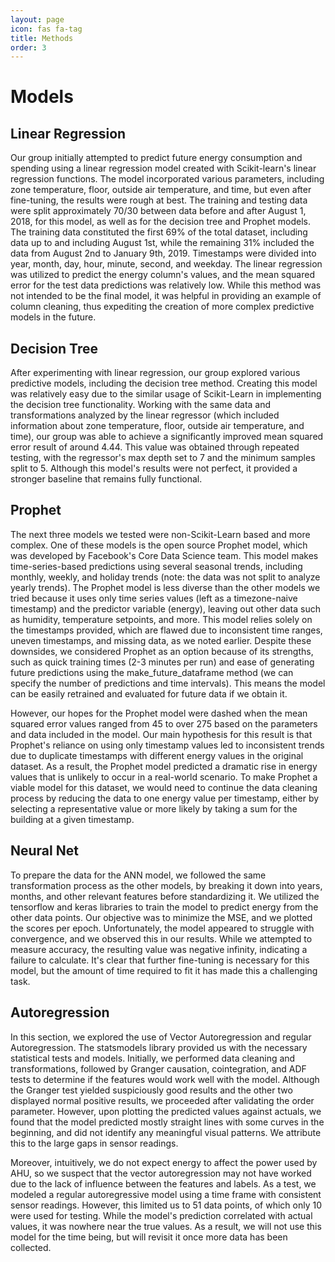 ```yaml
---
layout: page
icon: fas fa-tag
title: Methods
order: 3
---
```

# Models
## Linear Regression
Our group initially attempted to predict future energy consumption and spending using a linear regression model created with Scikit-learn's linear regression functions. The model incorporated various parameters, including zone temperature, floor, outside air temperature, and time, but even after fine-tuning, the results were rough at best. The training and testing data were split approximately 70/30 between data before and after August 1, 2018, for this model, as well as for the decision tree and Prophet models. The training data constituted the first 69% of the total dataset, including data up to and including August 1st, while the remaining 31% included the data from August 2nd to January 9th, 2019. Timestamps were divided into year, month, day, hour, minute, second, and weekday. The linear regression was utilized to predict the energy column's values, and the mean squared error for the test data predictions was relatively low. While this method was not intended to be the final model, it was helpful in providing an example of column cleaning, thus expediting the creation of more complex predictive models in the future.

## Decision Tree
After experimenting with linear regression, our group explored various predictive models, including the decision tree method. Creating this model was relatively easy due to the similar usage of Scikit-Learn in implementing the decision tree functionality. Working with the same data and transformations analyzed by the linear regressor (which included information about zone temperature, floor, outside air temperature, and time), our group was able to achieve a significantly improved mean squared error result of around 4.44. This value was obtained through repeated testing, with the regressor's max depth set to 7 and the minimum samples split to 5. Although this model's results were not perfect, it provided a stronger baseline that remains fully functional.

## Prophet
The next three models we tested were non-Scikit-Learn based and more complex. One of these models is the open source Prophet model, which was developed by Facebook's Core Data Science team. This model makes time-series-based predictions using several seasonal trends, including monthly, weekly, and holiday trends (note: the data was not split to analyze yearly trends). The Prophet model is less diverse than the other models we tried because it uses only time series values (left as a timezone-naive timestamp) and the predictor variable (energy), leaving out other data such as humidity, temperature setpoints, and more. This model relies solely on the timestamps provided, which are flawed due to inconsistent time ranges, uneven timestamps, and missing data, as we noted earlier. Despite these downsides, we considered Prophet as an option because of its strengths, such as quick training times (2-3 minutes per run) and ease of generating future predictions using the make_future_dataframe method (we can specify the number of predictions and time intervals). This means the model can be easily retrained and evaluated for future data if we obtain it.

However, our hopes for the Prophet model were dashed when the mean squared error values ranged from 45 to over 275 based on the parameters and data included in the model. Our main hypothesis for this result is that Prophet's reliance on using only timestamp values led to inconsistent trends due to duplicate timestamps with different energy values in the original dataset. As a result, the Prophet model predicted a dramatic rise in energy values that is unlikely to occur in a real-world scenario. To make Prophet a viable model for this dataset, we would need to continue the data cleaning process by reducing the data to one energy value per timestamp, either by selecting a representative value or more likely by taking a sum for the building at a given timestamp.

## Neural Net
To prepare the data for the ANN model, we followed the same transformation process as the other models, by breaking it down into years, months, and other relevant features before standardizing it. We utilized the tensorflow and keras libraries to train the model to predict energy from the other data points. Our objective was to minimize the MSE, and we plotted the scores per epoch. Unfortunately, the model appeared to struggle with convergence, and we observed this in our results. While we attempted to measure accuracy, the resulting value was negative infinity, indicating a failure to calculate. It's clear that further fine-tuning is necessary for this model, but the amount of time required to fit it has made this a challenging task.

## Autoregression
In this section, we explored the use of Vector Autoregression and regular Autoregression. The statsmodels library provided us with the necessary statistical tests and models. Initially, we performed data cleaning and transformations, followed by Granger causation, cointegration, and ADF tests to determine if the features would work well with the model. Although the Granger test yielded suspiciously good results and the other two displayed normal positive results, we proceeded after validating the order parameter. However, upon plotting the predicted values against actuals, we found that the model predicted mostly straight lines with some curves in the beginning, and did not identify any meaningful visual patterns. We attribute this to the large gaps in sensor readings.

Moreover, intuitively, we do not expect energy to affect the power used by AHU, so we suspect that the vector autoregression may not have worked due to the lack of influence between the features and labels. As a test, we modeled a regular autoregressive model using a time frame with consistent sensor readings. However, this limited us to 51 data points, of which only 10 were used for testing. While the model's prediction correlated with actual values, it was nowhere near the true values. As a result, we will not use this model for the time being, but will revisit it once more data has been collected.